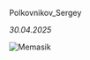 Polkovnikov_Sergey

*30.04.2025*

![Memasik](https://sun6-23.userapi.com/impf/Awi0YEYu_ntF6e8llx3s0s6VEhAzL8tpiMaW5g/L8bRSoKc4c4.jpg?size=1200x800&quality=96&sign=a78c53446d124d7b1194cd54d90896c4&c_uniq_tag=VwvawRLXeV_gSNcUVnfBJReNlWR7rkKhp84wzDBPfAY&type=album)
